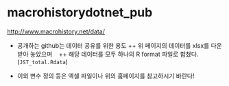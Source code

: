 # macrohistorydotnet_pub
http://www.macrohistory.net/data/

* 공개하는 github는 데이터 공유를 위한 용도
    ++ 위 페이지의 데이터를 xlsx를 다운받아 놓았으며 
    ++ 해당 데이터를 모두 하나의 R format 파일로 합쳤다.(`JST_total.Rdata`) 
    
 * 이외 변수 정의 등은 엑셀 파일이나 위의 홈페이지를 참고하시기 바란다! 
